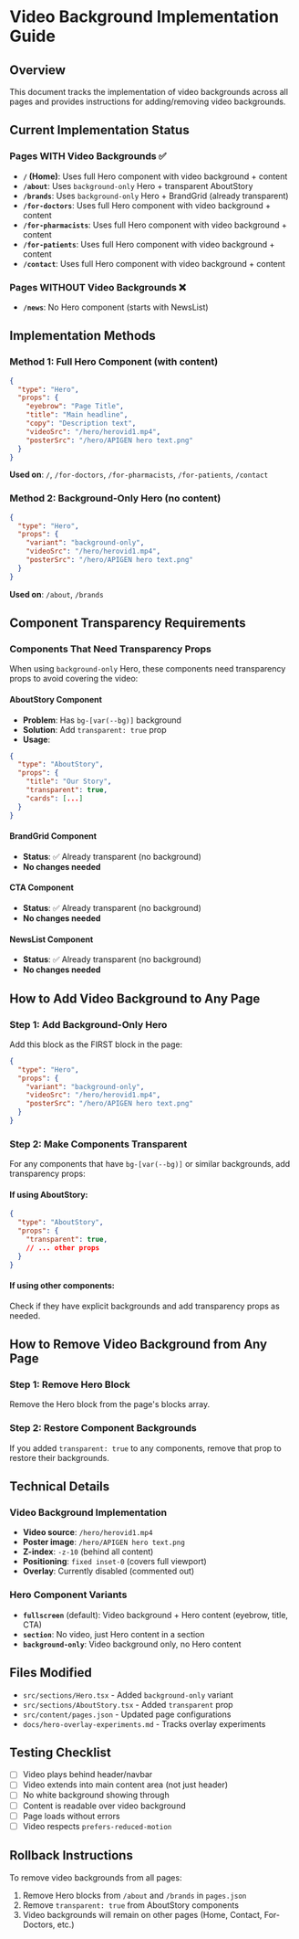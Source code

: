 # Video Background Implementation Guide

## Overview
This document tracks the implementation of video backgrounds across all pages and provides instructions for adding/removing video backgrounds.

## Current Implementation Status

### Pages WITH Video Backgrounds ✅
- **`/` (Home)**: Uses full Hero component with video background + content
- **`/about`**: Uses `background-only` Hero + transparent AboutStory
- **`/brands`**: Uses `background-only` Hero + BrandGrid (already transparent)
- **`/for-doctors`**: Uses full Hero component with video background + content
- **`/for-pharmacists`**: Uses full Hero component with video background + content  
- **`/for-patients`**: Uses full Hero component with video background + content
- **`/contact`**: Uses full Hero component with video background + content

### Pages WITHOUT Video Backgrounds ❌
- **`/news`**: No Hero component (starts with NewsList)

## Implementation Methods

### Method 1: Full Hero Component (with content)
```json
{
  "type": "Hero",
  "props": {
    "eyebrow": "Page Title",
    "title": "Main headline",
    "copy": "Description text",
    "videoSrc": "/hero/herovid1.mp4",
    "posterSrc": "/hero/APIGEN hero text.png"
  }
}
```
**Used on**: `/`, `/for-doctors`, `/for-pharmacists`, `/for-patients`, `/contact`

### Method 2: Background-Only Hero (no content)
```json
{
  "type": "Hero", 
  "props": {
    "variant": "background-only",
    "videoSrc": "/hero/herovid1.mp4",
    "posterSrc": "/hero/APIGEN hero text.png"
  }
}
```
**Used on**: `/about`, `/brands`

## Component Transparency Requirements

### Components That Need Transparency Props
When using `background-only` Hero, these components need transparency props to avoid covering the video:

#### AboutStory Component
- **Problem**: Has `bg-[var(--bg)]` background
- **Solution**: Add `transparent: true` prop
- **Usage**: 
```json
{
  "type": "AboutStory",
  "props": {
    "title": "Our Story",
    "transparent": true,
    "cards": [...]
  }
}
```

#### BrandGrid Component
- **Status**: ✅ Already transparent (no background)
- **No changes needed**

#### CTA Component  
- **Status**: ✅ Already transparent (no background)
- **No changes needed**

#### NewsList Component
- **Status**: ✅ Already transparent (no background)
- **No changes needed**

## How to Add Video Background to Any Page

### Step 1: Add Background-Only Hero
Add this block as the FIRST block in the page:
```json
{
  "type": "Hero",
  "props": {
    "variant": "background-only", 
    "videoSrc": "/hero/herovid1.mp4",
    "posterSrc": "/hero/APIGEN hero text.png"
  }
}
```

### Step 2: Make Components Transparent
For any components that have `bg-[var(--bg)]` or similar backgrounds, add transparency props:

#### If using AboutStory:
```json
{
  "type": "AboutStory",
  "props": {
    "transparent": true,
    // ... other props
  }
}
```

#### If using other components:
Check if they have explicit backgrounds and add transparency props as needed.

## How to Remove Video Background from Any Page

### Step 1: Remove Hero Block
Remove the Hero block from the page's blocks array.

### Step 2: Restore Component Backgrounds
If you added `transparent: true` to any components, remove that prop to restore their backgrounds.

## Technical Details

### Video Background Implementation
- **Video source**: `/hero/herovid1.mp4`
- **Poster image**: `/hero/APIGEN hero text.png`
- **Z-index**: `-z-10` (behind all content)
- **Positioning**: `fixed inset-0` (covers full viewport)
- **Overlay**: Currently disabled (commented out)

### Hero Component Variants
- **`fullscreen`** (default): Video background + Hero content (eyebrow, title, CTA)
- **`section`**: No video, just Hero content in a section
- **`background-only`**: Video background only, no Hero content

## Files Modified
- `src/sections/Hero.tsx` - Added `background-only` variant
- `src/sections/AboutStory.tsx` - Added `transparent` prop
- `src/content/pages.json` - Updated page configurations
- `docs/hero-overlay-experiments.md` - Tracks overlay experiments

## Testing Checklist
- [ ] Video plays behind header/navbar
- [ ] Video extends into main content area (not just header)
- [ ] No white background showing through
- [ ] Content is readable over video background
- [ ] Page loads without errors
- [ ] Video respects `prefers-reduced-motion`

## Rollback Instructions
To remove video backgrounds from all pages:
1. Remove Hero blocks from `/about` and `/brands` in `pages.json`
2. Remove `transparent: true` from AboutStory components
3. Video backgrounds will remain on other pages (Home, Contact, For-Doctors, etc.)
